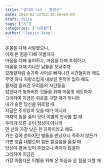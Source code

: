 ```yaml
---
title: "생각이 나서 - 황경신"
date: 2018-02-22T02:18:56+09:00
draft: false
tags: ["시"]
categories: ["시한편"]
author: "Jaejin Jang"
---
```


온몸을 다해 사랑했으니,  
이제 온 힘을 다해 이별하자  
마음을 다해 슬퍼하고, 마음을 다해 후회하고,  
마음을 다해 지나간 날들을 보내주자  
모래알처럼 손가락 사이로 빠져나간 시간들이라 해도  
무엇 하나 자랑스럽게 내보일 흔적이 없다 해도  
물처럼 흘러간 우리들의 시간들을  
잡았다가 놓쳐버린 것들을 위해 마음껏 애도하자  
그리하여 지금은 위로를 구할 때가 아니라  
내가 슬픈 당신을 위로할 때  
지금은 주저앉아 있을 때가 아니라  
마지막 힘을 끌어 모아 이별의 인사를 할 때  
우리가 오른 곳이 정상이 아니라  
먼 산의 가장 낮은 한 자락이라고 해도  
가는 길에 쏟아지던 별들을 만났으니 족하지 않은가  
가쁜 호흡 내뱉으며 힘든 발걸음을 옮길 때  
당신이 곁에 있어 주었으니 족하지 않을까  
그리하여 지금은  
가장 아름다운 이별을 위해 온 마음과 온 힘을 다할 때
